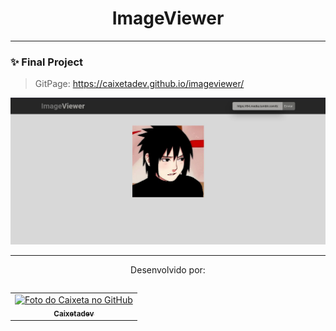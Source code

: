 <h1 align = "center">ImageViewer</h1>

---
### ✨ Final Project
> GitPage: https://caixetadev.github.io/imageviewer/
<p align="center">
  <img src="https://github.com/Caixetadev/imageviewer/blob/main/assets/screen.jpg?raw=true" alt="ImageViewer" />
</p>

---

<p align = "center"> Desenvolvido por:</p>

<table align="left"> <tr Style display inline-block> <td align="center"> <a href="https://github.com/Caixetadev"> <img src="https://avatars.githubusercontent.com/u/87894998?v=4" width="100px;" alt="Foto do Caixeta no GitHub"/><br> <sub> <b>Caixetadev</b> </sub> </a> </td> </table>

---


